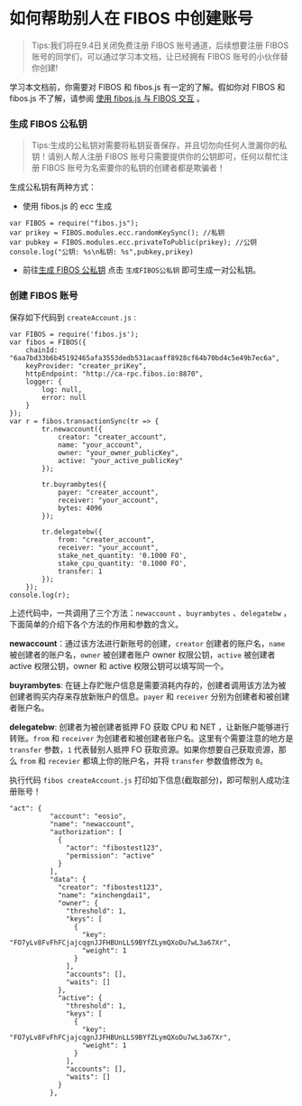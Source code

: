# 如何帮助别人在 FIBOS 中创建账号

> Tips:我们将在9.4日关闭免费注册 FIBOS 账号通道，后续想要注册 FIBOS 账号的同学们，可以通过学习本文档，让已经拥有 FIBOS 账号的小伙伴替你创建!

学习本文档前，你需要对 FIBOS 和 fibos.js 有一定的了解。假如你对 FIBOS 和 fibos.js 不了解，请参阅 [使用 fibos.js 与 FIBOS 交互](../basic/fibosjs.md) 。

### 生成 FIBOS 公私钥

> Tips:生成的公私钥对需要将私钥妥善保存，并且切勿向任何人泄漏你的私钥！请别人帮人注册 FIBOS 账号只需要提供你的公钥即可，任何以帮忙注册 FIBOS 账号为名索要你的私钥的创建者都是欺骗者！

生成公私钥有两种方式：

- 使用 fibos.js 的 ecc 生成

```
var FIBOS = require("fibos.js");
var prikey = FIBOS.modules.ecc.randomKeySync(); //私钥
var pubkey = FIBOS.modules.ecc.privateToPublic(prikey); //公钥
console.log("公钥: %s\n私钥: %s",pubkey,prikey)
```

- 前往[生成 FIBOS 公私钥](http://103.80.170.107:8080/) 点击 `生成FIBOS公私钥` 即可生成一对公私钥。

### 创建 FIBOS 账号

保存如下代码到 `createAccount.js` :

```
var FIBOS = require('fibos.js');
var fibos = FIBOS({
	chainId: "6aa7bd33b6b45192465afa3553dedb531acaaff8928cf64b70bd4c5e49b7ec6a",
	keyProvider: "creater_priKey",
	httpEndpoint: "http://ca-rpc.fibos.io:8870",
	logger: {
		log: null,
		error: null
	}
});
var r = fibos.transactionSync(tr => {
		tr.newaccount({
			creator: "creater_account",
			name: "your_account",
			owner: "your_owner_publicKey",
			active: "your_active_publicKey"
		});

		tr.buyrambytes({
			payer: "creater_account",
			receiver: "your_account",
			bytes: 4096
		});

		tr.delegatebw({
			from: "creater_account",
			receiver: "your_account",
			stake_net_quantity: '0.1000 FO',
			stake_cpu_quantity: '0.1000 FO',
			transfer: 1
		});
	});
console.log(r);
```

上述代码中，一共调用了三个方法：`newaccount` 、`buyrambytes` 、`delegatebw`  ，下面简单的介绍下各个方法的作用和参数的含义。

**newaccount**：通过该方法进行新账号的创建，`creator` 创建者的账户名，`name` 被创建者的账户名，`owner` 被创建者账户 owner 权限公钥，`active` 被创建者 active 权限公钥，owner 和 active 权限公钥可以填写同一个。

**buyrambytes**: 在链上存贮账户信息是需要消耗内存的，创建者调用该方法为被创建者购买内存来存放新账户的信息。`payer` 和 `receiver`  分别为创建者和被创建者账户名。

**delegatebw**: 创建者为被创建者抵押 FO 获取 CPU 和 NET ，让新账户能够进行转账。`from` 和 `receiver` 为创建者和被创建者账户名。这里有个需要注意的地方是 `transfer` 参数，`1` 代表替别人抵押 FO 获取资源。如果你想要自己获取资源，那么 `from` 和 `recevier` 都填上你的账户名，并将  `transfer` 参数值修改为 `0`。

执行代码 `fibos createAccount.js` 打印如下信息(截取部分)，即可帮别人成功注册账号！

```
"act": {
          "account": "eosio",
          "name": "newaccount",
          "authorization": [
            {
              "actor": "fibostest123",
              "permission": "active"
            }
          ],
          "data": {
            "creator": "fibostest123",
            "name": "xinchengdai1",
            "owner": {
              "threshold": 1,
              "keys": [
                {
                  "key": "FO7yLv8FvFhFCjajcqgnJJFHBUnLLS9BYfZLymQXoDu7wL3a67Xr",
                  "weight": 1
                }
              ],
              "accounts": [],
              "waits": []
            },
            "active": {
              "threshold": 1,
              "keys": [
                {
                  "key": "FO7yLv8FvFhFCjajcqgnJJFHBUnLLS9BYfZLymQXoDu7wL3a67Xr",
                  "weight": 1
                }
              ],
              "accounts": [],
              "waits": []
            }
          },
```

 